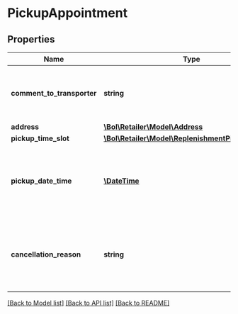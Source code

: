 # PickupAppointment

## Properties
Name | Type | Description | Notes
------------ | ------------- | ------------- | -------------
**comment_to_transporter** | **string** | A comment to the transporter regarding the pickup appointment. | [optional] 
**address** | [**\Bol\Retailer\Model\Address**](Address.md) |  | 
**pickup_time_slot** | [**\Bol\Retailer\Model\ReplenishmentPickupTimeSlot**](ReplenishmentPickupTimeSlot.md) |  | 
**pickup_date_time** | [**\DateTime**](\DateTime.md) | The date and time in ISO 8601 format when this replenishment was picked up by the transporter. | [optional] 
**cancellation_reason** | **string** | In case of a pickup cancellation this field indicates the reason for cancelling this pickup. | [optional] 

[[Back to Model list]](../../README.md#documentation-for-models) [[Back to API list]](../../README.md#documentation-for-api-endpoints) [[Back to README]](../../README.md)

